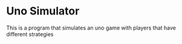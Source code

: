 # Uno Simulator
This is a program that simulates an uno game with players that have different strategies